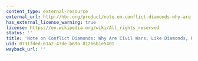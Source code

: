 ```yaml
---
content_type: external-resource
external_url: http://hbr.org/product/note-on-conflict-diamonds-why-are-civil-wars-like-/an/702027-PDF-ENG
has_external_license_warning: true
license: https://en.wikipedia.org/wiki/All_rights_reserved
status: ''
title: 'Note on Conflict Diamonds: Why Are Civil Wars, Like Diamonds, Forever?'
uid: 0731fded-61a2-43de-b69a-81266b1e5401
wayback_url: ''
---
```

